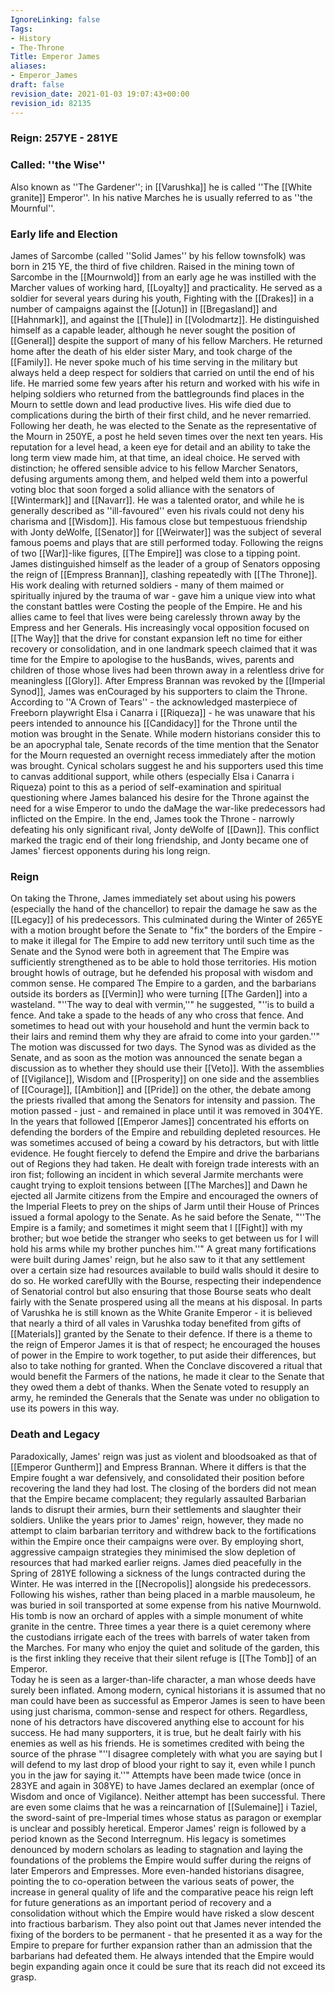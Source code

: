 ```yaml
---
IgnoreLinking: false
Tags:
- History
- The-Throne
Title: Emperor James
aliases:
- Emperor_James
draft: false
revision_date: 2021-01-03 19:07:43+00:00
revision_id: 82135
---
```


### Reign: 257YE - 281YE
### Called: ''the Wise''
Also known as ''The Gardener''; in [[Varushka]] he is called ''The [[White granite]] Emperor''. In his native Marches he is usually referred to as ''the Mournful''.
### Early life and Election
James of Sarcombe (called ''Solid James'' by his fellow townsfolk) was born in 215 YE, the third of five children. Raised in the mining town of Sarcombe in the [[Mournwold]] from an early age he was instilled with the Marcher values of working hard, [[Loyalty]] and practicality. He served as a soldier for several years during his youth, Fighting with the [[Drakes]] in a number of campaigns against the [[Jotun]] in [[Bregasland]] and [[Hahnmark]], and against the [[Thule]] in [[Volodmartz]]. He distinguished himself as a capable leader, although he never sought the position of [[General]] despite the support of many of his fellow Marchers.
He returned home after the death of his elder sister Mary, and took charge of the [[Family]]. He never spoke much of his time serving in the military but always held a deep respect for soldiers that carried on until the end of his life. He married some few years after his return and worked with his wife in helping soldiers who returned from the battlegrounds find places in the Mourn to settle down and lead productive lives. His wife died due to complications during the birth of their first child, and he never remarried. 
Following her death, he was elected to the Senate as the representative of the Mourn in 250YE, a post he held seven times over the next ten years. His reputation for a level head, a keen eye for detail and an ability to take the long term view made him, at that time, an ideal choice. He served with distinction; he offered sensible advice to his fellow Marcher Senators, defusing arguments among them, and helped weld them into a powerful voting bloc that soon forged a solid alliance with the senators of [[Wintermark]] and [[Navarr]]. He was a talented orator, and while he is generally described as ''ill-favoured'' even his rivals could not deny his charisma and [[Wisdom]]. His famous close but tempestuous friendship with Jonty deWolfe, [[Senator]] for [[Weirwater]] was the subject of several famous poems and plays that are still performed today.
Following the reigns of two [[War]]-like figures, [[The Empire]] was close to a tipping point. James distinguished himself as the leader of a group of Senators opposing the reign of [[Empress Brannan]], clashing repeatedly with [[The Throne]]. His work dealing with returned soldiers - many of them maimed or spiritually injured by the trauma of war - gave him a unique view into what the constant battles were Costing the people of the Empire. He and his allies came to feel that lives were being carelessly thrown away by the Empress and her Generals. His increasingly vocal opposition focused on [[The Way]] that the drive for constant expansion left no time for either recovery or consolidation, and in one landmark speech claimed that it was time for the Empire to apologise to the husBands, wives, parents and children of those whose lives had been thrown away in a relentless drive for meaningless [[Glory]]. 
After Empress Brannan was revoked by the [[Imperial Synod]], James was enCouraged by his supporters to claim the Throne. According to ''A Crown of Tears'' - the acknowledged masterpiece of Freeborn playwright Elsa i Canarra i [[Riqueza]] - he was unaware that his peers intended to announce his [[Candidacy]] for the Throne until the motion was brought in the Senate. While modern historians consider this to be an apocryphal tale, Senate records of the time mention that the Senator for the Mourn requested an overnight recess  immediately after the motion was brought. Cynical scholars suggest he and his supporters used this time to canvas additional support, while others (especially Elsa i Canarra i Riqueza) point to this as a period of self-examination and spiritual questioning where James balanced his desire for the Throne against the need for a wise Emperor to undo the daMage the war-like predecessors had inflicted on the Empire.
In the end, James took the Throne - narrowly defeating his only significant rival, Jonty deWolfe of [[Dawn]]. This conflict marked the tragic end of their long friendship, and Jonty became one of James' fiercest opponents during his long reign.
### Reign
On taking the Throne, James immediately set about using his powers (especially the hand of the chancellor) to repair the damage he saw as the [[Legacy]] of his predecessors. This culminated during the Winter of 265YE with a motion brought before the Senate to "fix" the borders of the Empire - to make it illegal for The Empire to add new territory until such time as the Senate and the Synod were both in agreement that The Empire was sufficiently strengthened as to be able to hold those territories.
His motion brought howls of outrage, but he defended his proposal with wisdom and common sense. He compared The Empire to a garden, and the barbarians outside its borders as [[Vermin]] who were turning [[The Garden]] into a wasteland. "''The way to deal with vermin,''" he suggested, "''is to build a fence. And take a spade to the heads of any who cross that fence. And sometimes to head out with your household and hunt the vermin back to their lairs and remind them why they are afraid to come into your garden.''"
The motion was discussed for two days. The Synod was as divided as the Senate, and as soon as the motion was announced the senate began a discussion as to whether they should use their [[Veto]]. With the assemblies of [[Vigilance]], Wisdom and [[Prosperity]] on one side and the assemblies of [[Courage]], [[Ambition]] and [[Pride]] on the other, the debate among the priests rivalled that among the Senators for intensity and passion. The motion passed - just - and remained in place until it was removed in 304YE.
In the years that followed [[Emperor James]] concentrated his efforts on defending the borders of the Empire and rebuilding depleted resources. He was sometimes accused of being a coward by his detractors, but with little evidence. He fought fiercely to defend the Empire and drive the barbarians out of Regions they had taken. He dealt with foreign trade interests with an iron fist; following an incident in which several Jarmite merchants were caught trying to exploit tensions between [[The Marches]] and Dawn he ejected all Jarmite citizens from the Empire and encouraged the owners of the Imperial Fleets to prey on the ships of Jarm until their House of Princes issued a formal apology to the Senate. As he said before the Senate, "''The Empire is a family; and sometimes it might seem that I [[Fight]] with my brother; but woe betide the stranger who seeks to get between us for I will hold his arms while my brother punches him.''"
A great many fortifications were built during James' reign, but he also saw to it that any settlement over a certain size had resources available to build walls should it desire to do so. He worked carefUlly with the Bourse, respecting their independence of Senatorial control but also ensuring that those Bourse seats who dealt fairly with the Senate prospered using all the means at his disposal. In parts of Varushka he is still known as the White Granite Emperor - it is believed that nearly a third of all vales in Varushka today benefited from gifts of [[Materials]] granted by the Senate to their defence.
If there is a theme to the reign of Emperor James it is that of respect; he encouraged the houses of power in the Empire to work together, to put aside their differences, but also to take nothing for granted. When the Conclave discovered a ritual that would benefit the Farmers of the nations, he made it clear to the Senate that they owed them a debt of thanks. When the Senate voted to resupply an army, he reminded the Generals that the Senate was under no obligation to use its powers in this way.
### Death and Legacy
Paradoxically, James' reign was just as violent and bloodsoaked as that of [[Emperor Guntherm]] and Empress Brannan. Where it differs is that the Empire fought a war defensively, and consolidated their position before recovering the land they had lost. The closing of the borders did not mean that the Empire became complacent; they regularly assaulted Barbarian lands to disrupt their armies, burn their settlements and slaughter their soldiers. Unlike the years prior to James' reign, however, they made no attempt to claim barbarian territory and withdrew back to the fortifications within the Empire once their campaigns were over. By employing short, aggressive campaign strategies they minimised the slow depletion of resources that had marked earlier reigns.
James died peacefully in the Spring of 281YE following a sickness of the lungs contracted during the Winter. He was interred in the [[Necropolis]] alongside his predecessors. Following his wishes, rather than being placed in a marble mausoleum, he was buried in soil transported at some expense from his native Mournwold. His tomb is now an orchard of apples with a simple monument of white granite in the centre. Three times a year there is a quiet ceremony where the custodians irrigate each of the trees with barrels of water taken from the Marches. For many who enjoy the quiet and solitude of the garden, this is the first inkling they receive that their silent refuge is [[The Tomb]] of an Emperor.  
Today he is seen as a larger-than-life character, a man whose deeds have surely been inflated. Among modern, cynical historians it is assumed that no man could have been as successful as Emperor James is seen to have been using just charisma, common-sense and respect for others. Regardless, none of his detractors have discovered anything else to account for his success. He had many supporters, it is true, but he dealt fairly with his enemies as well as his friends. He is sometimes credited with being the source of the phrase "''I disagree completely with what you are saying but I will defend to my last drop of blood your right to say it, even while I punch you in the jaw for saying it.''"
Attempts have been made twice (once in 283YE and again in 308YE) to have James declared an exemplar (once of Wisdom and once of Vigilance). Neither attempt has been successful. There are even some claims that he was a reincarnation of [[Sulemaine]] i Taziel, the sword-saint of pre-Imperial times whose status as paragon or exemplar is unclear and possibly heretical.
Emperor James' reign is followed by a period known as the Second Interregnum. His legacy is sometimes denounced by modern scholars as leading to stagnation and laying the foundations of the problems the Empire would suffer during the reigns of later Emperors and Empresses. More even-handed historians disagree, pointing the to co-operation between the various seats of power, the increase in general quality of life and the comparative peace his reign left for future generations as an important period of recovery and a consolidation without which the Empire would have risked a slow descent into fractious barbarism. They also point out that James never intended the fixing of the borders to be permanent - that he presented it as a way for the Empire to prepare for further expansion rather than an admission that the barbarians had defeated them. He always intended that the Empire would begin expanding again once it could be sure that its reach did not exceed its grasp.